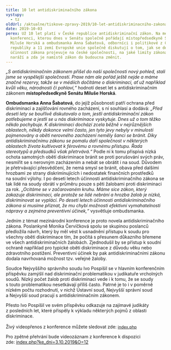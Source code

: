 ```yaml
---
title: 10 let antidiskriminačního zákona
vystupy:
  - tz
oldUrl: /aktualne/tiskove-zpravy-2019/10-let-antidiskriminacniho-zakona
date: 2019-10-03
perex: Už 10 let platí v České republice antidiskriminační zákon. Na mezinárodní
  konferenci, kterou dnes v Senátu společně pořádají místopředsedkyně Senátu
  Miluše Horská a ombudsmanka Anna Šabatová, odborníci i politikové z České
  republiky a 11 zemí Evropské unie společně diskutují o tom, jak se desetiletá
  účinnost zákona projevuje na české společnosti, na jaké limity zákona praxe
  naráží a zda je namístě zákon do budoucna změnit.
---
```

<p><i data-tomark-pass="">&bdquo;S antidiskriminačn&iacute;m z&aacute;konem při&scaron;el do na&scaron;&iacute; společnosti nov&yacute; pohled, stali jsme se vyspělej&scaron;&iacute; společnost&iacute;. Praxe n&aacute;m ale poř&aacute;d je&scaron;tě nejde a m&aacute;me značn&eacute; rezervy, takže se v m&eacute;di&iacute;ch doč&iacute;t&aacute;me o diskriminaci, ať už např&iacute;klad kvůli věku, n&aacute;rodnosti či pohlav&iacute;,&ldquo;</i> hodnot&iacute; deset let s&nbsp;antidiskriminačn&iacute;m z&aacute;konem <b data-tomark-pass="">m&iacute;stopředsedkyně Sen&aacute;tu Milu&scaron;e Horsk&aacute;</b>.</p>

<p><b data-tomark-pass="">Ombudsmanka Anna &Scaron;abatov&aacute;</b>, do&nbsp;jej&iacute;ž působnosti patř&iacute; ochrana před diskriminac&iacute; a&nbsp;zaji&scaron;ťov&aacute;n&iacute; rovn&eacute;ho zach&aacute;zen&iacute;, s&nbsp;n&iacute; souhlas&iacute; a&nbsp;dod&aacute;v&aacute;: <i data-tomark-pass="">&bdquo;Před deseti lety se bouřlivě diskutovalo o tom, jestli antidiskriminačn&iacute; z&aacute;kon potřebujeme a jestli se u n&aacute;s diskriminace vyskytuje. Dnes už o tom těžko někdo pochybuje. K diskriminaci doch&aacute;z&iacute; zcela běžně v nejrůzněj&scaron;&iacute;ch oblastech, někdy dokonce velmi často, jen tyto jevy nebyly v minulosti pojmenov&aacute;ny a oběti nerovn&eacute;ho zach&aacute;zen&iacute; neměly &scaron;anci se br&aacute;nit. D&iacute;ky antidiskriminačn&iacute;mu z&aacute;konu se pomalu dař&iacute; společnost v někter&yacute;ch oblastech života kultivovat k f&eacute;rov&eacute;mu a rovn&eacute;mu př&iacute;stupu. Řada stereotypů a předsudků v&scaron;ak přetrv&aacute;v&aacute;.&ldquo;</i> Podle n&iacute; k&nbsp;tomu přisp&iacute;v&aacute; n&iacute;zk&aacute; ochota samotn&yacute;ch obět&iacute; diskriminace br&aacute;nit se proti poru&scaron;ov&aacute;n&iacute; sv&yacute;ch pr&aacute;v, nesm&iacute;řit se s&nbsp;nerovn&yacute;m zach&aacute;zen&iacute;m a&nbsp;neb&aacute;t se obr&aacute;tit i&nbsp;na&nbsp;soud. Důvodem je přetrv&aacute;vaj&iacute;c&iacute; přesvědčen&iacute;, že&nbsp;nem&aacute; smysl se br&aacute;nit, obava před dal&scaron;&iacute;mi hrozbami ze&nbsp;strany diskriminuj&iacute;c&iacute;ch i&nbsp;nedostatek finančn&iacute;ch prostředků na&nbsp;soudn&iacute; v&yacute;lohy. I&nbsp;po&nbsp;deseti letech &uacute;činnosti antidiskriminačn&iacute;ho z&aacute;kona se tak lid&eacute; na&nbsp;soudy obr&aacute;t&iacute; v&nbsp;průměru pouze s&nbsp;pěti žalobami proti diskriminaci za&nbsp;rok. <i data-tomark-pass="">&bdquo;Ocit&aacute;me se v začarovan&eacute;m kruhu. M&aacute;me sice z&aacute;kon, kter&yacute; zakazuje diskriminaci, ale protože se lid&eacute; nebr&aacute;n&iacute; a hrozba žalob je n&iacute;zk&aacute;, diskriminovat se vypl&aacute;c&iacute;. Po deseti letech &uacute;činnosti antidiskriminačn&iacute;ho z&aacute;kona si mus&iacute;me přiznat, že mu chyb&iacute; možnosti efektivn&iacute; vymahatelnosti n&aacute;pravy a zejm&eacute;na preventivn&iacute; &uacute;činek,&ldquo;</i> vysvětluje ombudsmanka.</p>

<p>Jedn&iacute;m z&nbsp;t&eacute;mat mezin&aacute;rodn&iacute; konference je proto novela antidiskriminačn&iacute;ho z&aacute;kona. Poslankyně Monika Červ&iacute;čkov&aacute; spolu se skupinou poslanců předložila n&aacute;vrh, kter&yacute; by měl v&eacute;st k&nbsp;usnadněn&iacute; př&iacute;stupu k&nbsp;soudu pro v&scaron;echny oběti diskriminace t&iacute;m, že&nbsp;poč&iacute;t&aacute; s&nbsp;přesunem důkazn&iacute;ho břemene ve&nbsp;v&scaron;ech antidiskriminačn&iacute;ch žalob&aacute;ch. Zjednodu&scaron;il by se př&iacute;stup k&nbsp;soudn&iacute; ochraně např&iacute;klad pro typick&eacute; oběti diskriminace z&nbsp;důvodu věku nebo zdravotn&iacute;ho postižen&iacute;. Preventivn&iacute; &uacute;činek by pak antidiskriminačn&iacute;mi z&aacute;konu dodala navrhovan&aacute; možnost tzv. veřejn&eacute; žaloby.</p>

<p>Soudce Nejvy&scaron;&scaron;&iacute;ho spr&aacute;vn&iacute;ho soudu Ivo Posp&iacute;&scaron;il se v&nbsp;hlavn&iacute;m konferenčn&iacute;m př&iacute;spěvku zam&yacute;&scaron;l&iacute; nad diskriminačn&iacute; problematikou v&nbsp;judikatuře vrcholn&yacute;ch soudů. N&iacute;zk&yacute; počet žalob proti diskriminaci vede i&nbsp;k&nbsp;tomu, že&nbsp;se soudy s&nbsp;touto problematikou nesetk&aacute;vaj&iacute; př&iacute;li&scaron; často. Patrn&eacute; je to i&nbsp;v&nbsp;poměrně n&iacute;zk&eacute;m počtu rozhodnut&iacute;, v&nbsp;nichž &Uacute;stavn&iacute; soud, Nejvy&scaron;&scaron;&iacute; spr&aacute;vn&iacute; soud a&nbsp;Nejvy&scaron;&scaron;&iacute; soud pracuj&iacute; s&nbsp;antidiskriminačn&iacute;m z&aacute;konem.</p>

<p>Přesto Ivo Posp&iacute;&scaron;il ve&nbsp;sv&eacute;m př&iacute;spěvku odkazuje na&nbsp;zaj&iacute;mav&eacute; judik&aacute;ty z&nbsp;posledn&iacute;ch let, kter&eacute; přispěly k&nbsp;v&yacute;kladu někter&yacute;ch pojmů z&nbsp;oblasti diskriminace.<br data-tomark-pass="" />
<br />
Živ&yacute; videopřenos z&nbsp;konference můžete sledovat zde:&nbsp;<a data-tomark-pass="" href="https://www.senat.cz/cinnost/webtv/index.php" style="font-size: 12.8px;">index.php</a></p>

<p>Pro zpětn&eacute; přehr&aacute;n&iacute; bude videoz&aacute;znam z&nbsp;konference k&nbsp;dispozici zde:&nbsp;<a data-tomark-pass="" href="https://www.senat.cz/informace/galerie/videogalerie/index.php?ke_dni=3.10.2019&amp;O=12" target="_blank">index.php?ke_dni=3.10.2019&amp;O=12</a></p>
